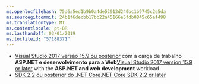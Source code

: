 ```yaml
---
ms.openlocfilehash: 75d6a5ed1b9b0a4de52913d240bc1b9745c2e5da
ms.sourcegitcommit: 24b1f6decbb17bb22a45166e5fdb0845c65af498
ms.translationtype: MT
ms.contentlocale: pt-BR
ms.lasthandoff: 03/01/2019
ms.locfileid: "57188371"
---
```

* <span data-ttu-id="75cc5-101">[Visual Studio 2017 versão 15.9 ou posterior](https://visualstudio.microsoft.com/downloads/) com a carga de trabalho **ASP.NET e desenvolvimento para a Web**</span><span class="sxs-lookup"><span data-stu-id="75cc5-101">[Visual Studio 2017 version 15.9 or later](https://visualstudio.microsoft.com/downloads/) with the **ASP.NET and web development** workload</span></span>
* [<span data-ttu-id="75cc5-102">SDK 2.2 ou posterior do .NET Core</span><span class="sxs-lookup"><span data-stu-id="75cc5-102">.NET Core SDK 2.2 or later</span></span>](https://www.microsoft.com/net/download/all)